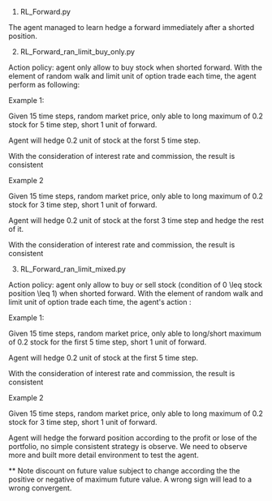 1. RL_Forward.py

The agent managed to learn hedge a forward immediately after a shorted position.

2. RL_Forward_ran_limit_buy_only.py

Action policy: agent only allow to buy stock when shorted forward.
With the element of random walk and limit unit of option trade each time, the agent perform as following:

Example 1:

Given 15 time steps, random market price, only able to long maximum of 0.2 stock for 5 time step, short 1 unit of forward.

Agent will hedge 0.2 unit of stock at the forst 5 time step.

With the consideration of interest rate and commission, the result is consistent

Example 2

Given 15 time steps, random market price, only able to long maximum of 0.2 stock for 3 time step, short 1 unit of forward.

Agent will hedge 0.2 unit of stock at the forst 3 time step and hedge the rest of it.

With the consideration of interest rate and commission, the result is consistent

3. RL_Forward_ran_limit_mixed.py

Action policy: agent only allow to buy or sell stock (condition of 0 \leq stock position \leq 1) when shorted forward.
With the element of random walk and limit unit of option trade each time, the agent's action :

Example 1:

Given 15 time steps, random market price, only able to long/short maximum of 0.2 stock for the first 5 time step, short 1 unit of forward.

Agent will hedge 0.2 unit of stock at the first 5 time step.

With the consideration of interest rate and commission, the result is consistent

Example 2

Given 15 time steps, random market price, only able to long maximum of 0.2 stock for 3 time step, short 1 unit of forward.

Agent will hedge the forward position according to the profit or lose of the portfolio, no simple consistent strategy is observe. We need to observe more and built more detail environment to test the agent.


** Note discount on future value subject to change according the the positive or negative of maximum future value. A wrong sign will lead to a wrong convergent.
